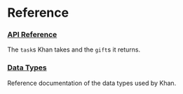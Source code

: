 # Reference

### [API Reference](tasks.md)

The `task`s Khan takes and the `gift`s it returns.

### [Data Types](types.md)

Reference documentation of the data types used by Khan.
